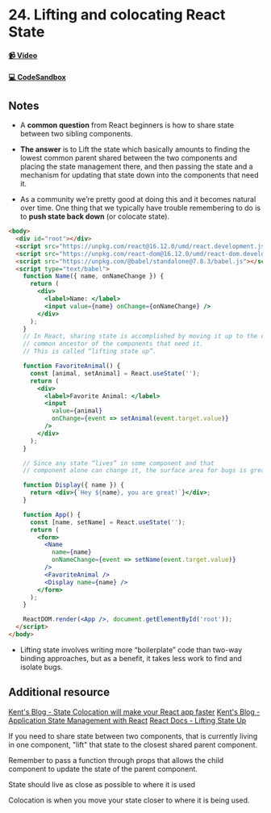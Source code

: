 # 24. Lifting and colocating React State

#### [📹 Video](https://egghead.io/lessons/react-v2-24-lifting-and-colocating-react-state?pl=a-beginners-guide-to-react-v2-6c4d)

#### [💻 CodeSandbox](https://codesandbox.io/s/github/kentcdodds/beginners-guide-to-react/tree/codesandbox/24-lifting-and-colocating?from-embed)

## Notes

- A **common question** from React beginners is how to share state between two sibling components.
- **The answer** is to Lift the state which basically amounts to finding the lowest common parent shared between the two components and placing the state management there, and then passing the state and a mechanism for updating that state down into the components that need it.

- As a community we’re pretty good at doing this and it becomes natural over time. One thing that we typically have trouble remembering to do is to **push state back down** (or colocate state).

```html
<body>
  <div id="root"></div>
  <script src="https://unpkg.com/react@16.12.0/umd/react.development.js"></script>
  <script src="https://unpkg.com/react-dom@16.12.0/umd/react-dom.development.js"></script>
  <script src="https://unpkg.com/@babel/standalone@7.8.3/babel.js"></script>
  <script type="text/babel">
    function Name({ name, onNameChange }) {
      return (
        <div>
          <label>Name: </label>
          <input value={name} onChange={onNameChange} />
        </div>
      );
    }
    // In React, sharing state is accomplished by moving it up to the closest
    // common ancestor of the components that need it.
    // This is called “lifting state up”.

    function FavoriteAnimal() {
      const [animal, setAnimal] = React.useState('');
      return (
        <div>
          <label>Favorite Animal: </label>
          <input
            value={animal}
            onChange={event => setAnimal(event.target.value)}
          />
        </div>
      );
    }

    // Since any state “lives” in some component and that
    // component alone can change it, the surface area for bugs is greatly reduced.

    function Display({ name }) {
      return <div>{`Hey ${name}, you are great!`}</div>;
    }

    function App() {
      const [name, setName] = React.useState('');
      return (
        <form>
          <Name
            name={name}
            onNameChange={event => setName(event.target.value)}
          />
          <FavoriteAnimal />
          <Display name={name} />
        </form>
      );
    }

    ReactDOM.render(<App />, document.getElementById('root'));
  </script>
</body>
```

- Lifting state involves writing more “boilerplate” code than two-way binding approaches, but as a benefit, it takes less work to find and isolate bugs.

## Additional resource

[Kent's Blog - State Colocation will make your React app faster](https://kentcdodds.com/blog/state-colocation-will-make-your-react-app-faster)
[Kent's Blog - Application State Management with React](https://kentcdodds.com/blog/application-state-management-with-react)
[React Docs - Lifting State Up](https://reactjs.org/docs/lifting-state-up.html)

<TimeStamp start="1:00" end="1:20">
  
  If you need to share state between two components, that is currently living in one component, "lift" that state to the closest shared parent component. 
  
</TimeStamp>

<TimeStamp start="1:30" end="1:57">
  
  Remember to pass a function through props that allows the child component to update the state of the parent component.
  
</TimeStamp>

<TimeStamp start="2:20" end="2:25">
  
  State should live as close as possible to where it is used
  
</TimeStamp>

<TimeStamp start="3:00" end="3:10">
  
  Colocation is when you move your state closer to where it is being used.
  
</TimeStamp>
